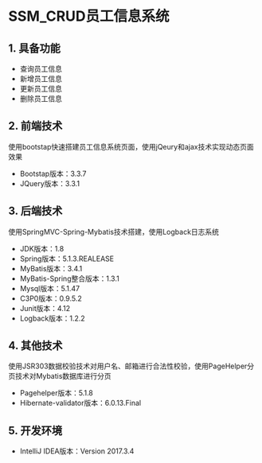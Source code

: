 # SSM_CRUD员工信息系统

## 1. 具备功能

- 查询员工信息
- 新增员工信息
- 更新员工信息
- 删除员工信息

## 2. 前端技术

使用bootstap快速搭建员工信息系统页面，使用jQeury和ajax技术实现动态页面效果

- Bootstap版本：3.3.7
- JQuery版本：3.3.1

## 3. 后端技术

使用SpringMVC-Spring-Mybatis技术搭建，使用Logback日志系统

- JDK版本：1.8
- Spring版本：5.1.3.REALEASE
- MyBatis版本：3.4.1
- MyBatis-Spring整合版本：1.3.1
- Mysql版本：5.1.47
- C3P0版本：0.9.5.2
- Junit版本：4.12
- Logback版本：1.2.2

## 4. 其他技术

使用JSR303数据校验技术对用户名、邮箱进行合法性校验，使用PageHelper分页技术对Mybatis数据库进行分页

- Pagehelper版本：5.1.8
- Hibernate-validator版本：6.0.13.Final

## 5. 开发环境

- IntelliJ IDEA版本：Version 2017.3.4

